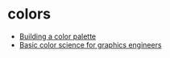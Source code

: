 # colors

* [Building a color palette](https://refactoringui.com/previews/building-your-color-palette/)
* [Basic color science for graphics engineers](https://agraphicsguy.wordpress.com/2018/11/29/basic-color-science-for-graphics-engineers/)
